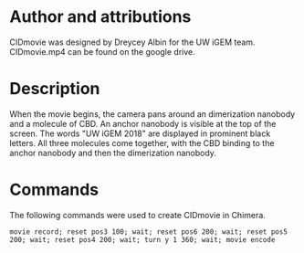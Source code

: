 # Author and attributions
CIDmovie was designed by Dreycey Albin for the UW iGEM team. CIDmovie.mp4 can be found on the google drive.

# Description
When the movie begins, the camera pans around an dimerization nanobody and a molecule of CBD. An anchor nanobody is visible at the top of the screen. The words "UW iGEM 2018" are displayed in prominent black letters. All three molecules come together, with the CBD binding to the anchor nanobody and then the dimerization nanobody.

# Commands
The following commands were used to create CIDmovie in Chimera.

```movie record; reset pos3 100; wait; reset pos6 200; wait; reset pos5 200; wait; reset pos4 200; wait; turn y 1 360; wait; movie encode```